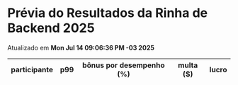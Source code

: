 # Prévia do Resultados da Rinha de Backend 2025
Atualizado em **Mon Jul 14 09:06:36 PM -03 2025**


| participante | p99 | bônus por desempenho (%) | multa ($) | lucro |
| -- | -- | -- | -- | -- |
